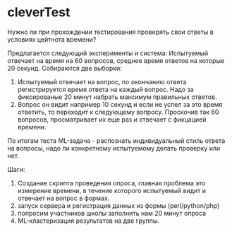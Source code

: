 # cleverTest

Нужно ли при прохождении тестирования проверять свои ответы в условиях цейтнота времени?

Предлагается следующий эксперименты и система:
Испытуемый отвечает на время на 60 вопросов, среднее время ответов на которые 20 секунд. 
Собираются две выборки:
1) Испытуемый отвечает на вопрос, по окончанию ответа регистрируется время ответа на каждый вопрос. Надо за фиксированые 20 минут набрать максимум правильных ответов.
2) Вопрос он видит например 10 секунд и если не успел за это время ответить, то переходит к следующему вопросу. Проскочив так 60 вопросов, просматривает их еще раз и отвечает с фикцацией времени.

По итогам теста ML-задача - распознать индивидуальный стиль ответа на вопросы, надо ли конкретному испытуемому делать проверку или нет.

Шаги:
1) Создание скрипта проведения опроса, главная проблема это измерение времени, в течение которого испытуемый видит и отвечает на вопрос в формах.
2) запуск сервера и регистрация данных из формы (perl/python/php)
3) попросим участников школы заполнить нам 20 минут опроса
4) ML-кластеризация результатов на две группы. 
